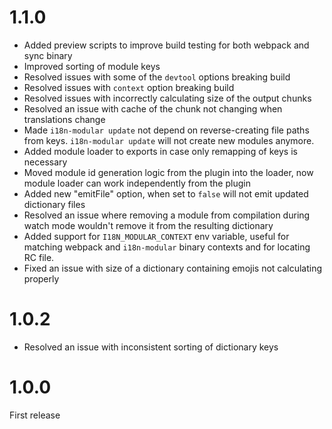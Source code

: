 # 1.1.0
 - Added preview scripts to improve build testing for both webpack and sync binary
 - Improved sorting of module keys
 - Resolved issues with some of the `devtool` options breaking build
 - Resolved issues with `context` option breaking build
 - Resolved issues with incorrectly calculating size of the output chunks
 - Resolved an issue with cache of the chunk not changing when translations change
 - Made `i18n-modular update` not depend on reverse-creating file paths from keys. `i18n-modular update` will not create new modules anymore.
 - Added module loader to exports in case only remapping of keys is necessary
 - Moved module id generation logic from the plugin into the loader, now module loader can work independently from the plugin
 - Added new "emitFile" option, when set to `false` will not emit updated dictionary files
 - Resolved an issue where removing a module from compilation during watch mode wouldn't remove it from the resulting dictionary
 - Added support for `I18N_MODULAR_CONTEXT` env variable, useful for matching webpack and `i18n-modular` binary contexts and for locating RC file.
 - Fixed an issue with size of a dictionary containing emojis not calculating properly

# 1.0.2
 - Resolved an issue with inconsistent sorting of dictionary keys

# 1.0.0
First release
